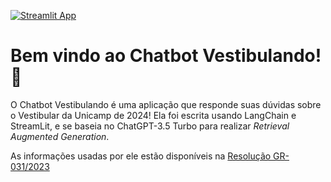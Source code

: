 [![Streamlit App](https://static.streamlit.io/badges/streamlit_badge_black_white.svg)](https://chatvest.streamlit.app/)
# Bem vindo ao Chatbot Vestibulando! 📖
O Chatbot Vestibulando é uma aplicação que responde suas dúvidas sobre o Vestibular da Unicamp de 2024!
Ela foi escrita usando LangChain e StreamLit, e se baseia no ChatGPT-3.5 Turbo para realizar _Retrieval Augmented Generation_.

As informações usadas por ele estão disponíveis na [Resolução GR-031/2023](https://www.pg.unicamp.br/norma/31594/0)
